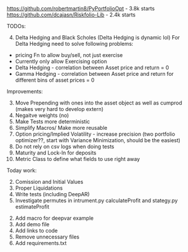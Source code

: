 https://github.com/robertmartin8/PyPortfolioOpt - 3.8k starts
https://github.com/dcajasn/Riskfolio-Lib - 2.4k starts

TODOs:

4. Delta Hedging and Black Scholes (Delta Hedging is dynamic lol)
   For Delta Hedging need to solve following problems:

- pricing Fn to allow buy/sell, not just exercise
- Currently only allow Exercising option
- Delta Hedging - correlation between Asset price and return = 0
- Gamma Hedging - correlation between Asset price and return for different bins of asset prices = 0

Improvements:

3. Move Prepending with ones into the asset object as well as cumprod (makes very hard to develop extern)
4. Negaitve weights (no)
5. Make Tests more deterministic
6. Simplify Macros/ Make more reusable
7. Option pricing/Implied Volatility - increase precision (two portfolio optimizer??, start with Variance Minimization, should be the easiest)
8. Do not rely on csv logs when doing tests
9. Maturity and Lock-In for deposits
10. Metric Class to define what fields to use right away

Today work:

2. Comission and Initial Values
3. Proper Liquidations
4. Write tests (including DeepAR)
5. Investigate permutes in intrument.py calculateProfit and stategy.py estimateProfit

2) Add macro for deepvar example
3) Add demo file
4) Add links to code
5) Remove unnecessary files
6) Add requirements.txt
